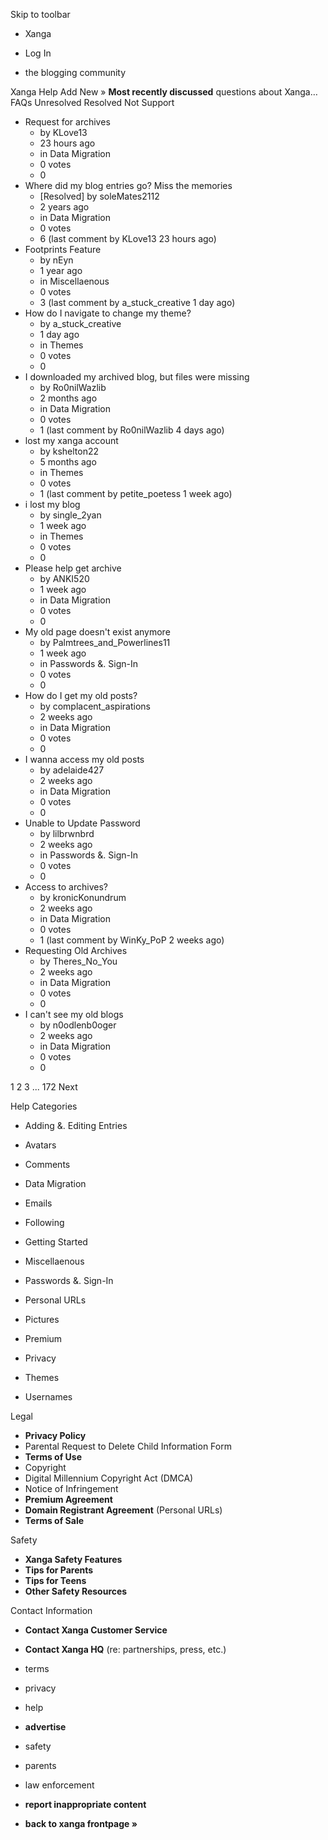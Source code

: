 Skip to toolbar

*   Xanga

*   Log In

*   the blogging community

Xanga Help Add New » **Most recently discussed** questions about Xanga… FAQs Unresolved Resolved Not Support

*   Request for archives
    *   by KLove13
    *   23 hours ago
    *   in Data Migration
    *   0 votes
    *   0
*   Where did my blog entries go? Miss the memories
    *   \[Resolved\] by soleMates2112
    *   2 years ago
    *   in Data Migration
    *   0 votes
    *   6 (last comment by KLove13 23 hours ago)
*   Footprints Feature
    *   by nEyn
    *   1 year ago
    *   in Miscellaenous
    *   0 votes
    *   3 (last comment by a\_stuck\_creative 1 day ago)
*   How do I navigate to change my theme?
    *   by a\_stuck\_creative
    *   1 day ago
    *   in Themes
    *   0 votes
    *   0
*   I downloaded my archived blog, but files were missing
    *   by Ro0nilWazlib
    *   2 months ago
    *   in Data Migration
    *   0 votes
    *   1 (last comment by Ro0nilWazlib 4 days ago)
*   lost my xanga account
    *   by kshelton22
    *   5 months ago
    *   in Themes
    *   0 votes
    *   1 (last comment by petite\_poetess 1 week ago)
*   i lost my blog
    *   by single\_2yan
    *   1 week ago
    *   in Themes
    *   0 votes
    *   0
*   Please help get archive
    *   by ANKI520
    *   1 week ago
    *   in Data Migration
    *   0 votes
    *   0
*   My old page doesn't exist anymore
    *   by Palmtrees\_and\_Powerlines11
    *   1 week ago
    *   in Passwords &. Sign-In
    *   0 votes
    *   0
*   How do I get my old posts?
    *   by complacent\_aspirations
    *   2 weeks ago
    *   in Data Migration
    *   0 votes
    *   0
*   I wanna access my old posts
    *   by adelaide427
    *   2 weeks ago
    *   in Data Migration
    *   0 votes
    *   0
*   Unable to Update Password
    *   by lilbrwnbrd
    *   2 weeks ago
    *   in Passwords &. Sign-In
    *   0 votes
    *   0
*   Access to archives?
    *   by kronicKonundrum
    *   2 weeks ago
    *   in Data Migration
    *   0 votes
    *   1 (last comment by WinKy\_PoP 2 weeks ago)
*   Requesting Old Archives
    *   by Theres\_No\_You
    *   2 weeks ago
    *   in Data Migration
    *   0 votes
    *   0
*   I can't see my old blogs
    *   by n0odlenb0oger
    *   2 weeks ago
    *   in Data Migration
    *   0 votes
    *   0

1 2 3 ... 172 Next

Help Categories

*   Adding &. Editing Entries
*   Avatars
*   Comments
*   Data Migration
*   Emails
*   Following
*   Getting Started
*   Miscellaenous

*   Passwords &. Sign-In
*   Personal URLs
*   Pictures
*   Premium
*   Privacy
*   Themes
*   Usernames

Legal

*   **Privacy Policy**
*   Parental Request to Delete Child Information Form
*   **Terms of Use**
*   Copyright
*   Digital Millennium Copyright Act (DMCA)
*   Notice of Infringement
*   **Premium Agreement**
*   **Domain Registrant Agreement** (Personal URLs)
*   **Terms of Sale**

Safety

*   **Xanga Safety Features**
*   **Tips for Parents**
*   **Tips for Teens**
*   **Other Safety Resources**

Contact Information

*   **Contact Xanga Customer Service**
*   **Contact Xanga HQ** (re: partnerships, press, etc.)

*   terms
*   privacy
*   help
*   **advertise**

*   safety
*   parents
*   law enforcement
*   **report inappropriate content**

*   **back to xanga frontpage »**